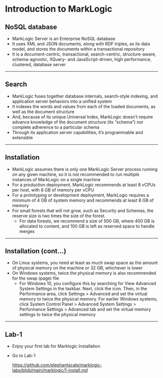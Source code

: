 # Introduction to MarkLogic

## NoSQL database

* MarkLogic Server is an Enterprise NoSQL database
* It uses XML and JSON documents, along with RDF triples, as its data model, and stores the documents within a transactional repository
* It is a document-centric, transactional, search-centric, structure-aware, schema-agnostic, XQuery- and JavaScript-driven, high performance, clustered, database server

---

## Search

* MarkLogic fuses together database internals, search-style indexing, and application server behaviors into a unified system
* It indexes the words and values from each of the loaded documents, as well as the document structure
* And, because of its unique Universal Index, MarkLogic doesn’t require advance knowledge of the document structure (its “schema”) nor complete adherence to a particular schema
* Through its application server capabilities, it’s programmable and extensible

---

## Installation

* MarkLogic assumes there is only one MarkLogic Server process running on any given machine, so it is not recommended to run multiple instances of MarkLogic on a single machine
* For a production deployment, MarkLogic recommends at least 8 vCPUs per host, with 8 GB of memory per vCPU
* For a prototyping or development deployment, MarkLogic requires a minimum of 4 GB of system memory and recommends at least 8 GB of memory
* For small forests that will not grow, such as Security and Schemas, the reserve size is two times the size of the forest.
    - For data forests, we recommend a size of 500 GB, where 400 GB is allocated to content, and 100 GB is left as reserved space to handle merges

---

## Installation (cont...)

* On Linux systems, you need at least as much swap space as the amount of physical memory on the machine or 32 GB, whichever is lower
* On Windows systems, twice the physical memory is also recommended for the swap (page) file
    - For Windows 10, you configure this by searching for View Advanced System Settings in the taskbar. Next, click the icon. Then, in the Performance area, click Settings > Advanced and set the virtual memory to twice the physical memory. For earlier Windows systems, click System Control Panel > Advanced System Settings > Performance Settings > Advanced tab and set the virtual memory settings to twice the physical memory
---

## Lab-1

* Enjoy your first lab for Marklogic Installation
* Go to Lab-1

  https://github.com/elephantscale/marklogic-labs/blob/main/marklogic/1-install.md